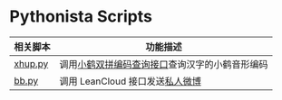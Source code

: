 # Pythonista Scripts

| 相关脚本 | 功能描述 |
| ----------- | ------------------------------------- |
| [xhup.py](https://github.com/imxw/Pythonista-scripts/blob/master/xhup.py) | 调用[小鹤双拼编码查询接口](http://react.xhup.club/search)查询汉字的小鹤音形编码 |
| [bb.py](https://github.com/imxw/Pythonista-scripts/blob/master/bb.py) | 调用 LeanCloud 接口发送[私人微博](https://sspai.com/post/60024) |
